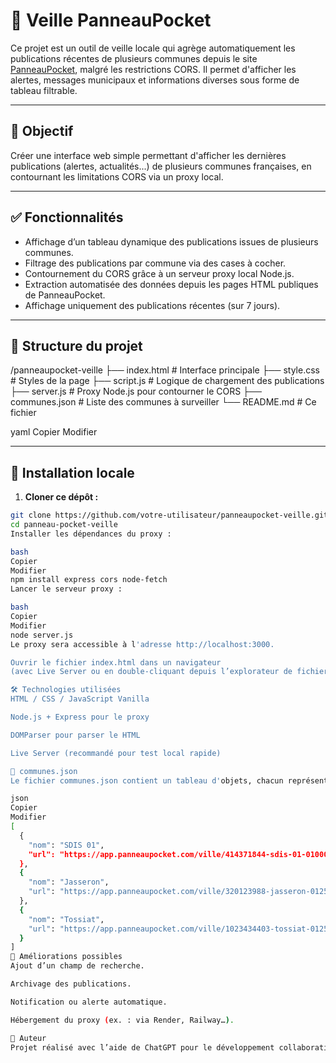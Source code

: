 # 📰 Veille PanneauPocket

Ce projet est un outil de veille locale qui agrège automatiquement les publications récentes de plusieurs communes depuis le site [PanneauPocket](https://www.panneaupocket.com/), malgré les restrictions CORS. Il permet d'afficher les alertes, messages municipaux et informations diverses sous forme de tableau filtrable.

---

## 🎯 Objectif

Créer une interface web simple permettant d'afficher les dernières publications (alertes, actualités...) de plusieurs communes françaises, en contournant les limitations CORS via un proxy local.

---

## ✅ Fonctionnalités

- Affichage d’un tableau dynamique des publications issues de plusieurs communes.
- Filtrage des publications par commune via des cases à cocher.
- Contournement du CORS grâce à un serveur proxy local Node.js.
- Extraction automatisée des données depuis les pages HTML publiques de PanneauPocket.
- Affichage uniquement des publications récentes (sur 7 jours).

---

## 🧱 Structure du projet

/panneaupocket-veille
├── index.html # Interface principale
├── style.css # Styles de la page
├── script.js # Logique de chargement des publications
├── server.js # Proxy Node.js pour contourner le CORS
├── communes.json # Liste des communes à surveiller
└── README.md # Ce fichier

yaml
Copier
Modifier

---

## 🚀 Installation locale

1. **Cloner ce dépôt :**

```bash
git clone https://github.com/votre-utilisateur/panneaupocket-veille.git
cd panneau-pocket-veille
Installer les dépendances du proxy :

bash
Copier
Modifier
npm install express cors node-fetch
Lancer le serveur proxy :

bash
Copier
Modifier
node server.js
Le proxy sera accessible à l'adresse http://localhost:3000.

Ouvrir le fichier index.html dans un navigateur
(avec Live Server ou en double-cliquant depuis l’explorateur de fichiers).

🛠️ Technologies utilisées
HTML / CSS / JavaScript Vanilla

Node.js + Express pour le proxy

DOMParser pour parser le HTML

Live Server (recommandé pour test local rapide)

📝 communes.json
Le fichier communes.json contient un tableau d'objets, chacun représentant une commune :

json
Copier
Modifier
[
  {
    "nom": "SDIS 01",
    "url": "https://app.panneaupocket.com/ville/414371844-sdis-01-01000"
  },
  {
    "nom": "Jasseron",
    "url": "https://app.panneaupocket.com/ville/320123988-jasseron-01250"
  },
  {
    "nom": "Tossiat",
    "url": "https://app.panneaupocket.com/ville/1023434403-tossiat-01250"
  }
]
🔧 Améliorations possibles
Ajout d’un champ de recherche.

Archivage des publications.

Notification ou alerte automatique.

Hébergement du proxy (ex. : via Render, Railway…).

👤 Auteur
Projet réalisé avec l’aide de ChatGPT pour le développement collaboratif, le débogage et la documentation.
